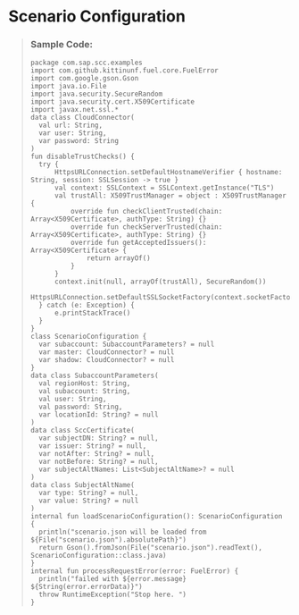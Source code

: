 <!-- loioa8271863020a4b9483419c46d2fbe018 -->

# Scenario Configuration

> ### Sample Code:  
> ```
> package com.sap.scc.examples
> import com.github.kittinunf.fuel.core.FuelError
> import com.google.gson.Gson
> import java.io.File
> import java.security.SecureRandom
> import java.security.cert.X509Certificate
> import javax.net.ssl.*
> data class CloudConnector(
> 	val url: String,
> 	var user: String,
> 	var password: String
> )
> fun disableTrustChecks() {
> 	try {
> 		HttpsURLConnection.setDefaultHostnameVerifier { hostname: String, session: SSLSession -> true }
> 		val context: SSLContext = SSLContext.getInstance("TLS")
> 		val trustAll: X509TrustManager = object : X509TrustManager {
> 			override fun checkClientTrusted(chain: Array<X509Certificate>, authType: String) {}
> 			override fun checkServerTrusted(chain: Array<X509Certificate>, authType: String) {}
> 			override fun getAcceptedIssuers(): Array<X509Certificate> {
> 				return arrayOf()
> 			}
> 		}
> 		context.init(null, arrayOf(trustAll), SecureRandom())
> 		HttpsURLConnection.setDefaultSSLSocketFactory(context.socketFactory)
> 	} catch (e: Exception) {
> 		e.printStackTrace()
> 	}
> }
> class ScenarioConfiguration {
> 	var subaccount: SubaccountParameters? = null
> 	var master: CloudConnector? = null
> 	var shadow: CloudConnector? = null
> }
> data class SubaccountParameters(
> 	val regionHost: String,
> 	val subaccount: String,
> 	val user: String,
> 	val password: String,
> 	var locationId: String? = null
> )
> data class SccCertificate(
> 	var subjectDN: String? = null,
> 	var issuer: String? = null,
> 	var notAfter: String? = null,
> 	var notBefore: String? = null,
> 	var subjectAltNames: List<SubjectAltName>? = null
> )
> data class SubjectAltName(
> 	var type: String? = null,
> 	var value: String? = null
> )
> internal fun loadScenarioConfiguration(): ScenarioConfiguration {
> 	println("scenario.json will be loaded from ${File("scenario.json").absolutePath}")
> 	return Gson().fromJson(File("scenario.json").readText(), ScenarioConfiguration::class.java)
> }
> internal fun processRequestError(error: FuelError) {
> 	println("failed with ${error.message} ${String(error.errorData)}")
> 	throw RuntimeException("Stop here. ")
> }
> ```

